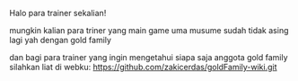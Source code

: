 Halo para trainer sekalian!

mungkin kalian para triner yang main game uma musume sudah tidak asing lagi yah dengan gold family

dan bagi para trainer yang ingin mengetahui siapa saja anggota gold family silahkan liat di webku:
https://github.com/zakicerdas/goldFamily-wiki.git
